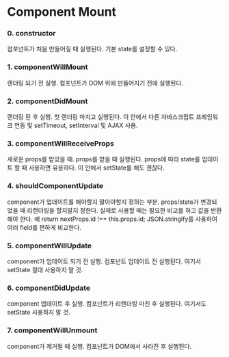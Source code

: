 # Component Mount
### 0. constructor
컴포넌트가 처음 만들어질 때 실행된다. 기본 state를 설정할 수 있다.
### 1. componentWillMount
렌더링 되기 전 실행. 컴포넌트가 DOM 위에 만들어지기 전에 실행된다.
### 2. componentDidMount
랜더링 된 후 실행. 첫 렌더링 마치고 실행된다. 이 안에서 다른 자바스크립트 프레임워크 연동 및 setTimeout, setInterval 및 AJAX 사용. 
### 3. componentWillReceiveProps
새로운 props를 받았을 때. props를 받을 때 실행된다. props에 따라 state를 업데이트 할 때 사용하면 유용하다. 이 안에서 setState를 해도 괜찮다. 
### 4. shouldComponentUpdate
component가 업데이트를 해야할지 말아야할지 정하는 부분. props/state가 변경되었을 때 리렌더링을 할지말지 정한다. 실제로 사용할 때는 필요한 비교를 하고 값을 반환해야 한다. 예 return nextProps.id !== this.props.id; JSON.stringify를 사용하여 여러 field를 편하게 비교한다.     
### 5. componentWillUpdate
component가 업데이트 되기 전 실행. 컴포넌트 업데이트 전 실행된다. 여기서 setState 절대 사용하지 말 것. 
### 6. componentDidUpdate
component 업데이트 후 실행. 컴포넌트가 리렌더링 마친 후 실행된다. 여기서도 setState 사용하지 말 것. 
### 7. componentWillUnmount
component가 제거될 때 실행. 컴포넌트가 DOM에서 사라진 후 실행된다.